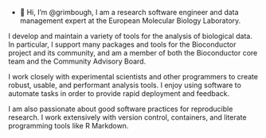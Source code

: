 - 👋 Hi, I’m @grimbough, I am a research software engineer and data management expert at the European Molecular Biology Laboratory.

I develop and maintain a variety of tools for the analysis of biological data. In particular, I support many packages and tools for the Bioconductor project and its community, and am a member of both the Bioconductor core team and the Community Advisory Board.

I work closely with experimental scientists and other programmers to create robust, usable, and performant analysis tools. I enjoy using software to automate tasks in order to provide rapid deployment and feedback.

I am also passionate about good software practices for reproducible research. I work extensively with version control, containers, and literate programming tools like R Markdown.

